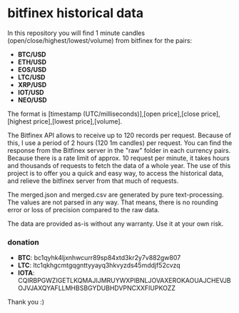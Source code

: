 # bitfinex historical data
In this repository you will find 1 minute candles (open/close/highest/lowest/volume) from bitfinex for the pairs:

*  **BTC/USD**
*  **ETH/USD**
*  **EOS/USD**
*  **LTC/USD**
*  **XRP/USD**
*  **IOT/USD**
*  **NEO/USD**

The format is [timestamp (UTC/milliseconds)],[open price],[close price],[highest price],[lowest price],[volume].

The Bitfinex API allows to receive up to 120 records per request. Because of this, I use a period of 2 hours (120 1m candles) per request. You can find the response from the Bitfinex server in the "raw" folder in each currency pairs. Because there is a rate limit of approx. 10 request per minute, it takes hours and thousands of requests to fetch the data of a whole year. The use of this project is to offer you a quick and easy way, to access the historical data, and relieve the bitfinex server from that much of requests.

The merged.json and merged.csv are generated by pure text-processing. The values are not parsed in any way. That means, there is no rounding error or loss of precision compared to the raw data.

The data are provided as-is without any warranty. Use it at your own risk.

### donation
* **BTC**: bc1qyhk4ljxnhwcurr89sp84xtd3kr2y7v882gw807
* **LTC**: ltc1qkhgcmtgqgnttyyayq3hkvyzds45mddjf52cvzq
* **IOTA**: CQIRBPGWZIGETLKQMAJIJMRUYWXPIBNLJOVAXEROKAOUAJCHEVJBOJVJAXQYAFLLMHBSBGYDUBHDVPNCXXFIUPKOZZ

Thank you :)